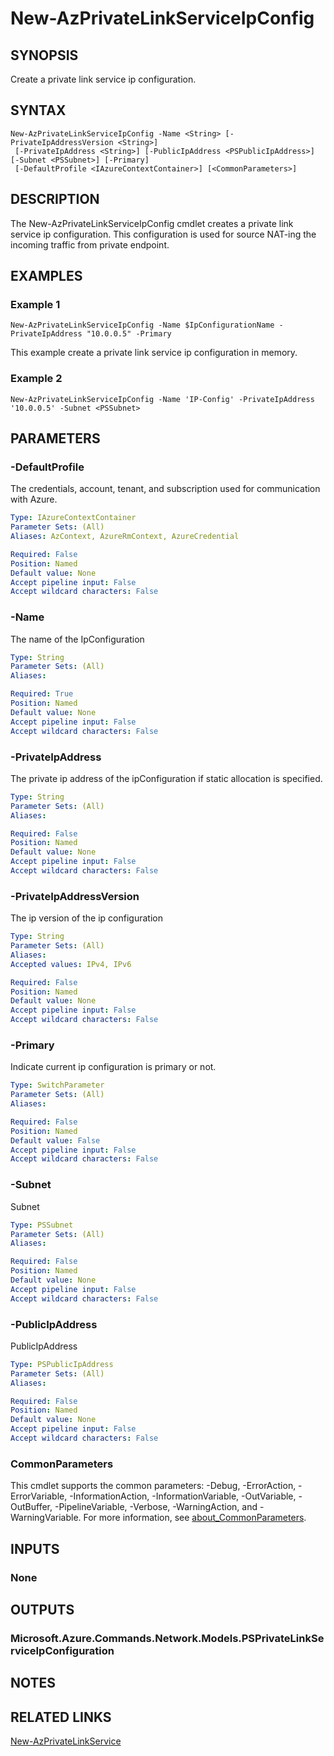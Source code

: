 ﻿---
external help file: Microsoft.Azure.PowerShell.Cmdlets.Network.dll-Help.xml
Module Name: Az.Network
online version: https://learn.microsoft.com/powershell/module/az.network/new-azprivatelinkserviceipconfig
schema: 2.0.0
---

# New-AzPrivateLinkServiceIpConfig

## SYNOPSIS
Create a private link service ip configuration.

## SYNTAX

```
New-AzPrivateLinkServiceIpConfig -Name <String> [-PrivateIpAddressVersion <String>]
 [-PrivateIpAddress <String>] [-PublicIpAddress <PSPublicIpAddress>] [-Subnet <PSSubnet>] [-Primary]
 [-DefaultProfile <IAzureContextContainer>] [<CommonParameters>]
```

## DESCRIPTION
The New-AzPrivateLinkServiceIpConfig cmdlet creates a private link service ip configuration.
This configuration is used for source NAT-ing the incoming traffic from private endpoint.

## EXAMPLES

### Example 1
```
New-AzPrivateLinkServiceIpConfig -Name $IpConfigurationName -PrivateIpAddress "10.0.0.5" -Primary
```

This example create a private link service ip configuration in memory.

### Example 2
```
New-AzPrivateLinkServiceIpConfig -Name 'IP-Config' -PrivateIpAddress '10.0.0.5' -Subnet <PSSubnet>
```

## PARAMETERS

### -DefaultProfile
The credentials, account, tenant, and subscription used for communication with Azure.

```yaml
Type: IAzureContextContainer
Parameter Sets: (All)
Aliases: AzContext, AzureRmContext, AzureCredential

Required: False
Position: Named
Default value: None
Accept pipeline input: False
Accept wildcard characters: False
```

### -Name
The name of the IpConfiguration

```yaml
Type: String
Parameter Sets: (All)
Aliases:

Required: True
Position: Named
Default value: None
Accept pipeline input: False
Accept wildcard characters: False
```

### -PrivateIpAddress
The private ip address of the ipConfiguration if static allocation is specified.

```yaml
Type: String
Parameter Sets: (All)
Aliases:

Required: False
Position: Named
Default value: None
Accept pipeline input: False
Accept wildcard characters: False
```

### -PrivateIpAddressVersion
The ip version of the ip configuration

```yaml
Type: String
Parameter Sets: (All)
Aliases:
Accepted values: IPv4, IPv6

Required: False
Position: Named
Default value: None
Accept pipeline input: False
Accept wildcard characters: False
```

### -Primary
Indicate current ip configuration is primary or not.

```yaml
Type: SwitchParameter
Parameter Sets: (All)
Aliases:

Required: False
Position: Named
Default value: False
Accept pipeline input: False
Accept wildcard characters: False
```

### -Subnet
Subnet

```yaml
Type: PSSubnet
Parameter Sets: (All)
Aliases:

Required: False
Position: Named
Default value: None
Accept pipeline input: False
Accept wildcard characters: False
```

### -PublicIpAddress
PublicIpAddress

```yaml
Type: PSPublicIpAddress
Parameter Sets: (All)
Aliases:

Required: False
Position: Named
Default value: None
Accept pipeline input: False
Accept wildcard characters: False
```

### CommonParameters
This cmdlet supports the common parameters: -Debug, -ErrorAction, -ErrorVariable, -InformationAction, -InformationVariable, -OutVariable, -OutBuffer, -PipelineVariable, -Verbose, -WarningAction, and -WarningVariable. For more information, see [about_CommonParameters](http://go.microsoft.com/fwlink/?LinkID=113216).

## INPUTS

### None
## OUTPUTS

### Microsoft.Azure.Commands.Network.Models.PSPrivateLinkServiceIpConfiguration
## NOTES

## RELATED LINKS

[New-AzPrivateLinkService]()

